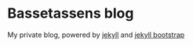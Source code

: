 # Bassetassens blog

My private blog, powered by [jekyll](http://jekyllrb.com/) and [jekyll bootstrap](http://jekyllbootstrap.com/)